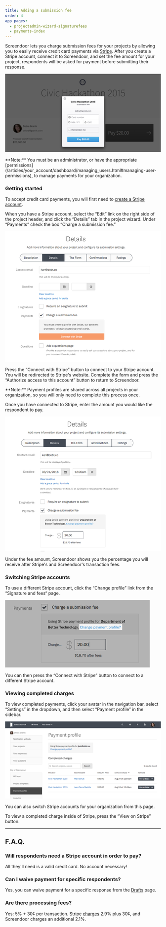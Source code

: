 ```yaml
---
title: Adding a submission fee
order: 4
app_pages:
  - projectadmin-wizard-signaturefees
  - payments-index
---
```


Screendoor lets you charge submission fees for your projects by allowing you to easily receive credit card payments via [Stripe](https://stripe.com/). After you create a Stripe account, connect it to Screendoor, and set the fee amount for your project, respondents will be asked for payment before submitting their response.

![Screendoor asking for payment when requesting a submission fee.](../images/payments_1.png)

<div class='alert'>
    **Note:** You must be an administrator, or have the appropriate [permissions](/articles/your_account/dashboard/managing_users.html#managing-user-permissions), to manage payments for your organization.
</div>

### Getting started

To accept credit card payments, you will first need to [create a Stripe account](https://dashboard.stripe.com/register).

When you have a Stripe account, select the &ldquo;Edit&rdquo; link on the right side of the project header, and click the &ldquo;Details&rdquo; tab in the project wizard. Under &ldquo;Payments&rdquo; check the box &ldquo;Charge a submission fee.&rdquo;

![Payment setting on Details page.](../images/payments_2.png)

Press the &ldquo;Connect with Stripe&rdquo; button to connect to your Stripe account. You will be redirected to Stripe's website. Complete the form and press the &ldquo;Authorize access to this account&rdquo; button to return to Screendoor.

<div class='alert'>
    **Note:** Payment profiles are shared across all projects in your organization, so you will only need to complete this process once.
</div>

Once you have connected to Stripe, enter the amount you would like the respondent to pay.

![Entering the charge amount.](../images/payments_3.png)

Under the fee amount, Screendoor shows you the percentage you will receive after Stripe's and Screendoor's transaction fees.

### Switching Stripe accounts

To use a different Stripe account, click the &ldquo;Change profile&rdquo; link from the &ldquo;Signature and fees&ldquo; page.

![Changing your Stripe payment profile.](../images/payments_4.png)

You can then press the &ldquo;Connect with Stripe&rdquo; button to connect to a different Stripe account.

### Viewing completed charges

To view completed payments, click your avatar in the navigation bar, select &ldquo;Settings&rdquo; in the dropdown, and then select &ldquo;Payment profile&rdquo; in the sidebar.

![Viewing a list of completed charges.](../images/payments_5.png)

You can also switch Stripe accounts for your organization from this page.

To view a completed charge inside of Stripe, press the &ldquo;View on Stripe&rdquo; button.

---

## F.A.Q.

### Will respondents need a Stripe account in order to pay?
All they'll need is a valid credit card. No account necessary!

### Can I waive payment for specific respondents?
Yes, you can waive payment for a specific response from the [Drafts](../responses/providing_support_to_respondents.html#waiving-payment-for-a-draft) page.

### Are there processing fees?
Yes: 5% + 30&cent; per transaction. Stripe [charges](https://stripe.com/us/pricing) 2.9% plus 30&cent;, and Screendoor charges an additional 2.1%.
